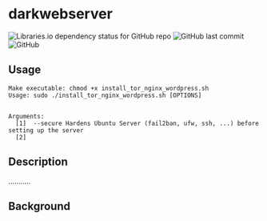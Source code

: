 # darkwebserver

![Libraries.io dependency status for GitHub repo](https://img.shields.io/librariesio/github/thomasgruebl/darkwebserver?style=plastic) ![GitHub last commit](https://img.shields.io/github/last-commit/thomasgruebl/darkwebserver?style=plastic) ![GitHub](https://img.shields.io/github/license/thomasgruebl/darkwebserver?style=plastic)


**Usage**
---

```
Make executable: chmod +x install_tor_nginx_wordpress.sh
Usage: sudo ./install_tor_nginx_wordpress.sh [OPTIONS]


Arguments:
  [1]  --secure Hardens Ubuntu Server (fail2ban, ufw, ssh, ...) before setting up the server 
  [2]  
```

**Description**
---

...........


**Background**
---

